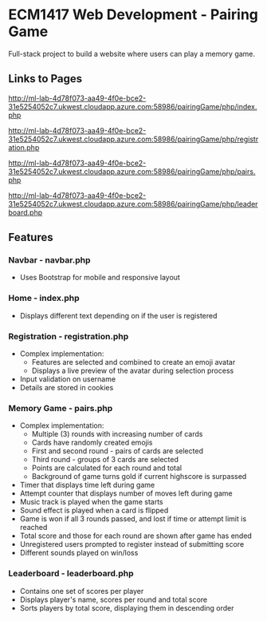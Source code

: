 # ECM1417 Web Development - Pairing Game

Full-stack project to build a website where users can play a memory game.

## Links to Pages

http://ml-lab-4d78f073-aa49-4f0e-bce2-31e5254052c7.ukwest.cloudapp.azure.com:58986/pairingGame/php/index.php

http://ml-lab-4d78f073-aa49-4f0e-bce2-31e5254052c7.ukwest.cloudapp.azure.com:58986/pairingGame/php/registration.php

http://ml-lab-4d78f073-aa49-4f0e-bce2-31e5254052c7.ukwest.cloudapp.azure.com:58986/pairingGame/php/pairs.php

http://ml-lab-4d78f073-aa49-4f0e-bce2-31e5254052c7.ukwest.cloudapp.azure.com:58986/pairingGame/php/leaderboard.php

## Features

### Navbar - navbar.php

* Uses Bootstrap for mobile and responsive layout

### Home - index.php

* Displays different text depending on if the user is registered

### Registration - registration.php

* Complex implementation:
    * Features are selected and combined to create an emoji avatar
    * Displays a live preview of the avatar during selection process
* Input validation on username
* Details are stored in cookies

### Memory Game - pairs.php

* Complex implementation:
    * Multiple (3) rounds with increasing number of cards
    * Cards have randomly created emojis
    * First and second round - pairs of cards are selected
    * Third round - groups of 3 cards are selected
    * Points are calculated for each round and total
    * Background of game turns gold if current highscore is surpassed
* Timer that displays time left during game
* Attempt counter that displays number of moves left during game
* Music track is played when the game starts
* Sound effect is played when a card is flipped
* Game is won if all 3 rounds passed, and lost if time or attempt limit is reached
* Total score and those for each round are shown after game has ended
* Unregistered users prompted to register instead of submitting score
* Different sounds played on win/loss

### Leaderboard - leaderboard.php

* Contains one set of scores per player
* Displays player's name, scores per round and total score
* Sorts players by total score, displaying them in descending order
